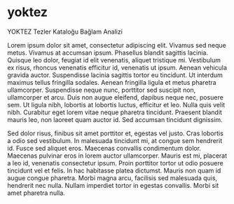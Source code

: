 # yoktez
YOKTEZ Tezler Kataloğu Bağlam Analizi

Lorem ipsum dolor sit amet, consectetur adipiscing elit. Vivamus sed neque metus. Vivamus at accumsan ipsum. Phasellus blandit sagittis lacinia. Quisque leo dolor, feugiat id elit venenatis, aliquet tristique mi. Vestibulum ex risus, rhoncus venenatis efficitur id, venenatis ut ipsum. Aenean vehicula gravida auctor. Suspendisse lacinia sagittis tortor eu tincidunt. Ut interdum maximus tellus fringilla sodales. Aenean fringilla ligula et metus pharetra ullamcorper. Suspendisse neque nunc, porttitor sed suscipit non, ullamcorper et arcu. Duis non augue eleifend, dapibus neque nec, posuere sem. Ut ligula nibh, lobortis at lobortis luctus, efficitur et leo. Nulla quis velit nibh. Curabitur eget lorem vitae neque pharetra tincidunt. Praesent blandit mauris leo, non laoreet quam auctor id. Sed accumsan tincidunt dignissim.

Sed dolor risus, finibus sit amet porttitor et, egestas vel justo. Cras lobortis a odio sed vestibulum. In malesuada tincidunt mi, at congue sem hendrerit id. Fusce sed aliquet eros. Maecenas convallis condimentum dolor. Maecenas pulvinar eros in lorem auctor ullamcorper. Mauris est mi, placerat a leo id, venenatis consectetur ipsum. Proin porttitor tortor ut odio posuere tincidunt vel et felis. In hac habitasse platea dictumst. Mauris non quam id augue congue pharetra. Morbi magna arcu, facilisis sed malesuada quis, hendrerit nec nulla. Nullam imperdiet tortor in egestas convallis. Morbi sit amet pharetra nulla. 